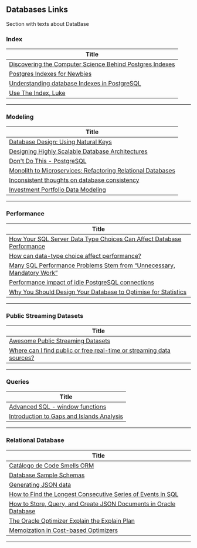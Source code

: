 ## Databases Links

Section with texts about DataBase


### Index
| **Title**  |
|---|
|[Discovering the Computer Science Behind Postgres Indexes]|
|[Postgres Indexes for Newbies]|
|[Understanding database Indexes in PostgreSQL]|
|[Use The Index, Luke]|
------------



### Modeling
| **Title**  |
|---|
|[Database Design: Using Natural Keys]|
|[Designing Highly Scalable Database Architectures]|
|[Don't Do This - PostgreSQL]|
|[Monolith to Microservices: Refactoring Relational Databases]|
|[Inconsistent thoughts on database consistency]|
|[Investment Portfolio Data Modeling]|
------------



### Performance
| **Title** |
|---|
|[How Your SQL Server Data Type Choices Can Affect Database Performance]|
|[How can data-type choice affect performance?]|
|[Many SQL Performance Problems Stem from “Unnecessary, Mandatory Work”]|
|[Performance impact of idle PostgreSQL connections]|
|[Why You Should Design Your Database to Optimise for Statistics]|
-------------



### Public Streaming Datasets
| **Title**  |
|---|
|[Awesome Public Streaming Datasets]|
|[Where can I find public or free real-time or streaming data sources?]|
------------



### Queries
| **Title**  |
|---|
|[Advanced SQL - window functions]|
|[Introduction to Gaps and Islands Analysis]|
------------



### Relational Database
| **Title**  |
|---|
|[Catálogo de Code Smells ORM]|
|[Database Sample Schemas]|
|[Generating JSON data]|
|[How to Find the Longest Consecutive Series of Events in SQL]|
|[How to Store, Query, and Create JSON Documents in Oracle Database]|
|[The Oracle Optimizer Explain the Explain Plan]|
|[Memoization in Cost-based Optimizers]|
------------



[coment]: # (Index)
[Discovering the Computer Science Behind Postgres Indexes]: <https://patshaughnessy.net/2014/11/11/discovering-the-computer-science-behind-postgres-indexes>
[Postgres Indexes for Newbies]: <https://blog.crunchydata.com/blog/postgres-indexes-for-newbies>
[Understanding database Indexes in PostgreSQL]: <https://blog.mastermind.dev/indexes-in-postgresql>
[Use The Index, Luke]:<https://use-the-index-luke.com/>



[coment]: # (Modeling)
[Database Design: Using Natural Keys]: <https://www.endpointdev.com/blog/2021/03/database-design-using-natural-keys/>
[Designing Highly Scalable Database Architectures]: <https://www.red-gate.com/simple-talk/databases/sql-server/performance-sql-server/designing-highly-scalable-database-architectures/>
[Don't Do This - PostgreSQL]: <https://wiki.postgresql.org/wiki/Don%27t_Do_This>
[Monolith to Microservices: Refactoring Relational Databases]: <https://programmaticponderings.com/2022/04/14/monolith-to-microservices-refactoring-relational-databases>
[Inconsistent thoughts on database consistency]: <https://www.alexdebrie.com/posts/database-consistency/>
[Investment Portfolio Data Modeling]: <https://www.datastax.com/learn/data-modeling-by-example/investment-data-model#conceptual>



[coment]: # (Performance)
[How can data-type choice affect performance?]: <https://www.sqlskills.com/blogs/paul/how-can-data-type-choice-affect-performance/>
[How Your SQL Server Data Type Choices Can Affect Database Performance]: <https://www.sentryone.com/white-papers/data-type-choice-affects-database-performance>
[Many SQL Performance Problems Stem from “Unnecessary, Mandatory Work”]: <https://blog.jooq.org/many-sql-performance-problems-stem-from-unnecessary-mandatory-work/>
[Performance impact of idle PostgreSQL connections]: <https://aws.amazon.com/blogs/database/performance-impact-of-idle-postgresql-connections/>
[Why You Should Design Your Database to Optimise for Statistics]: <https://blog.jooq.org/why-you-should-design-your-database-to-optimise-for-statistics/>



[comment]: # (Public Streaming Datasets)
[Awesome Public Streaming Datasets]: <https://github.com/ColinEberhardt/awesome-public-streaming-datasets>
[Where can I find public or free real-time or streaming data sources?]: <https://www.quora.com/Where-can-I-find-public-or-free-real-time-or-streaming-data-sources>



[comment]: # (Queries)
[Advanced SQL - window functions]: <https://mjk.space/advanced-sql-window-functions/>
[Introduction to Gaps and Islands Analysis]: <https://www.red-gate.com/simple-talk/databases/sql-server/t-sql-programming-sql-server/introduction-to-gaps-and-islands-analysis/>



[comment]: # (Relational Database)
[Catálogo de Code Smells ORM]: <https://github.com/spgroup/ORM-Smells-Catalog>
[Database Sample Schemas]: <https://docs.oracle.com/en/database/oracle/oracle-database/21/comsc/lot.html>
[Generating JSON data]: <https://blogs.oracle.com/database/post/generating-json-data>
[How to Find the Longest Consecutive Series of Events in SQL]: <https://blog.jooq.org/how-to-find-the-longest-consecutive-series-of-events-in-sql/>
[How to Store, Query, and Create JSON Documents in Oracle Database]: <https://blogs.oracle.com/sql/post/how-to-store-query-and-create-json-documents-in-oracle-database>
[The Oracle Optimizer Explain the Explain Plan]: <https://www.oracle.com/technetwork/database/bi-datawarehousing/twp-explain-the-explain-plan-052011-393674.pdf>
[Memoization in Cost-based Optimizers]: <https://www.querifylabs.com/blog/memoization-in-cost-based-optimizers>